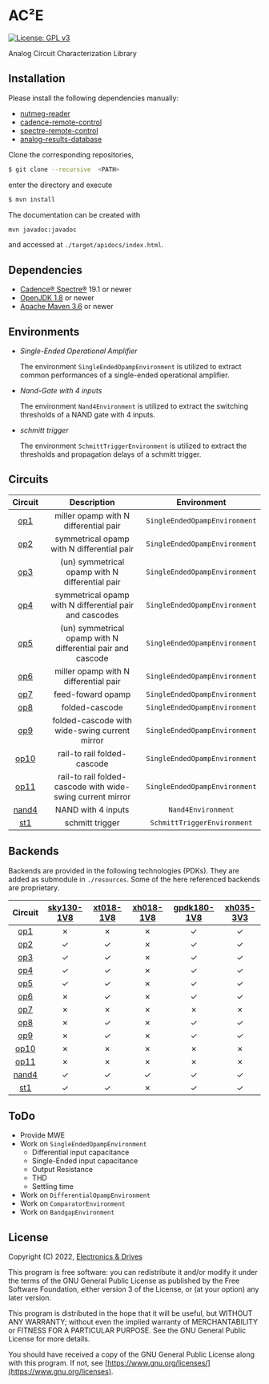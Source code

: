 # AC²E
[![License: GPL v3](https://img.shields.io/badge/License-GPLv3-blue.svg)](https://www.gnu.org/licenses/gpl-3.0) 

Analog Circuit Characterization Library

## Installation

Please install the following dependencies manually:

- [nutmeg-reader](https://github.com/electronics-and-drives/nutmeg-reader) 
- [cadence-remote-control](https://github.com/electronics-and-drives/cadence-remote-control) 
- [spectre-remote-control](https://github.com/electronics-and-drives/spectre-remote-control) 
- [analog-results-database](https://github.com/electronics-and-drives/analog-results-database) 

Clone the corresponding repositories, 
```bash
$ git clone --recursive  <PATH>
```
enter the directory and execute

```bash
$ mvn install
```

The documentation can be created with 
```bash
mvn javadoc:javadoc
```
and accessed at  `./target/apidocs/index.html`.


## Dependencies

- [Cadence® Spectre®](https://www.cadence.com/ko_KR/home/tools/custom-ic-analog-rf-design/circuit-simulation/spectre-simulation-platform.html) 19.1 or newer
- [OpenJDK 1.8](https://openjdk.java.net/) or newer 
- [Apache Maven 3.6](https://maven.apache.org/) or newer

## Environments

- *Single-Ended Operational Amplifier*

  The environment `SingleEndedOpampEnvironment` is utilized to extract
  common performances of a single-ended operational amplifier.

- *Nand-Gate with 4 inputs*

  The environment `Nand4Environment` is utilized to extract
  the switching thresholds of a NAND gate with 4 inputs.

- *schmitt trigger*

  The environment `SchmittTriggerEnvironment` is utilized to extract
  the thresholds and propagation delays of a schmitt trigger.

## Circuits

| Circuit                                                                           | Description                                                 | Environment                       |
| :-------------------------------------------------------------------------------: | :---------------------------------------------------------: | :-------------------------------: |
|  [op1](https://raw.githubusercontent.com/matthschw/ace/main/figures/op1.png)      | miller opamp with N differential pair                       | `SingleEndedOpampEnvironment`     |
|  [op2](https://raw.githubusercontent.com/matthschw/ace/main/figures/op2.png)      | symmetrical opamp with N differential pair                  | `SingleEndedOpampEnvironment`     |
|  [op3](https://raw.githubusercontent.com/matthschw/ace/main/figures/op3.png)      | (un) symmetrical opamp with N differential pair             | `SingleEndedOpampEnvironment`     |
|  [op4](https://raw.githubusercontent.com/matthschw/ace/main/figures/op4.png)      | symmetrical opamp with N differential pair and cascodes     | `SingleEndedOpampEnvironment`     |
|  [op5](https://raw.githubusercontent.com/matthschw/ace/main/figures/op5.png)      | (un) symmetrical opamp with N differential pair and cascode | `SingleEndedOpampEnvironment`     |
|  [op6](https://raw.githubusercontent.com/matthschw/ace/main/figures/op6.png)      | miller opamp with N differential pair                       | `SingleEndedOpampEnvironment`     |
|  [op7](https://raw.githubusercontent.com/matthschw/ace/main/figures/op7.png)      | feed-foward opamp                                           | `SingleEndedOpampEnvironment`     |
|  [op8](https://raw.githubusercontent.com/matthschw/ace/main/figures/op8.png)      | folded-cascode                                              | `SingleEndedOpampEnvironment`     |
|  [op9](https://raw.githubusercontent.com/matthschw/ace/main/figures/op9.png)      | folded-cascode with wide-swing current mirror               | `SingleEndedOpampEnvironment`     |
|  [op10](https://raw.githubusercontent.com/matthschw/ace/main/figures/op10.png)    | rail-to rail folded-cascode                                 | `SingleEndedOpampEnvironment`     |
|  [op11](https://raw.githubusercontent.com/matthschw/ace/main/figures/op11.png)    | rail-to rail folded-cascode with wide-swing current mirror  | `SingleEndedOpampEnvironment`     |
|  [nand4](https://raw.githubusercontent.com/matthschw/ace/main/figures/nand4.png)  | NAND with 4 inputs                                          | `Nand4Environment`                |
|  [st1](https://raw.githubusercontent.com/matthschw/ace/main/figures/st1.png)      | schmitt trigger                                             | `SchmittTriggerEnvironment`       |

## Backends

Backends are provided in the following technologies (PDKs).
They are added as submodule in `./resources`.
Some of the here referenced backends are proprietary.

| Circuit                                                                           | [sky130-1V8](https://github.com/matthschw/ace-sky130-1V8)  | [xt018-1V8](https://gitlab-forschung.reutlingen-university.de/eda/ace-xt018-1v8)  | [xh018-1V8](https://gitlab-forschung.reutlingen-university.de/eda/ace-xh018-1v8)  | [gpdk180-1V8](https://github.com/matthschw/ace-sky130-1V8)  | [xh035-3V3](https://gitlab-forschung.reutlingen-university.de/eda/ace-xh035-3v3)  |
| :-------------------------------------------------------------------------------: | :--------------------------------------------------------: | :-------------------------------------------------------------------------------: | :-------------------------------------------------------------------------------: | :---------------------------------------------------------: | :-------------------------------------------------------------------------------: |
|  [op1](https://raw.githubusercontent.com/matthschw/ace/main/figures/op1.png)      | &#10007;                                                   | &#10007;                                                                          | &#10007;                                                                          | &#10003;                                                    | &#10003;                                                                          |
|  [op2](https://raw.githubusercontent.com/matthschw/ace/main/figures/op2.png)      | &#10003;                                                   | &#10003;                                                                          | &#10007;                                                                          | &#10003;                                                    | &#10003;                                                                          |
|  [op3](https://raw.githubusercontent.com/matthschw/ace/main/figures/op3.png)      | &#10003;                                                   | &#10003;                                                                          | &#10007;                                                                          | &#10003;                                                    | &#10003;                                                                          |
|  [op4](https://raw.githubusercontent.com/matthschw/ace/main/figures/op4.png)      | &#10003;                                                   | &#10003;                                                                          | &#10007;                                                                          | &#10003;                                                    | &#10003;                                                                          |
|  [op5](https://raw.githubusercontent.com/matthschw/ace/main/figures/op5.png)      | &#10003;                                                   | &#10003;                                                                          | &#10007;                                                                          | &#10003;                                                    | &#10003;                                                                          |
|  [op6](https://raw.githubusercontent.com/matthschw/ace/main/figures/op6.png)      | &#10007;                                                   | &#10003;                                                                          | &#10007;                                                                          | &#10003;                                                    | &#10003;                                                                          |
|  [op7](https://raw.githubusercontent.com/matthschw/ace/main/figures/op7.png)      | &#10007;                                                   | &#10007;                                                                          | &#10007;                                                                          | &#10007;                                                    | &#10007;                                                                          |
|  [op8](https://raw.githubusercontent.com/matthschw/ace/main/figures/op8.png)      | &#10007;                                                   | &#10003;                                                                          | &#10007;                                                                          | &#10003;                                                    | &#10003;                                                                          |
|  [op9](https://raw.githubusercontent.com/matthschw/ace/main/figures/op9.png)      | &#10007;                                                   | &#10003;                                                                          | &#10007;                                                                          | &#10003;                                                    | &#10003;                                                                          |
|  [op10](https://raw.githubusercontent.com/matthschw/ace/main/figures/op10.png)    | &#10007;                                                   | &#10007;                                                                          | &#10007;                                                                          | &#10007;                                                    | &#10007;                                                                          |
|  [op11](https://raw.githubusercontent.com/matthschw/ace/main/figures/op11.png)    | &#10007;                                                   | &#10007;                                                                          | &#10007;                                                                          | &#10007;                                                    | &#10007;                                                                          |
|  [nand4](https://raw.githubusercontent.com/matthschw/ace/main/figures/nand4.png)  | &#10003;                                                   | &#10003;                                                                          | &#10003;                                                                          | &#10003;                                                    | &#10003;                                                                          |
|  [st1](https://raw.githubusercontent.com/matthschw/ace/main/figures/st1.png)      | &#10003;                                                   | &#10003;                                                                          | &#10007;                                                                          | &#10003;                                                    | &#10003;                                                                          |

## ToDo

- Provide MWE
- Work on `SingleEndedOpampEnvironment`
  - Differential input capacitance
  - Single-Ended input capacitance 
  - Output Resistance
  - THD
  - Settling time
- Work on `DifferentialOpampEnvironment`  
- Work on `ComparatorEnvironment`  
- Work on `BandgapEnvironment`  
## License

Copyright (C) 2022, [Electronics & Drives](https://www.electronics-and-drives.de/)

This program is free software: you can redistribute it and/or modify
it under the terms of the GNU General Public License as published by
the Free Software Foundation, either version 3 of the License, or
(at your option) any later version.

This program is distributed in the hope that it will be useful,
but WITHOUT ANY WARRANTY; without even the implied warranty of
MERCHANTABILITY or FITNESS FOR A PARTICULAR PURPOSE.  See the
GNU General Public License for more details.

You should have received a copy of the GNU General Public License
along with this program. If not, see 
[https://www.gnu.org/licenses/](https://www.gnu.org/licenses).